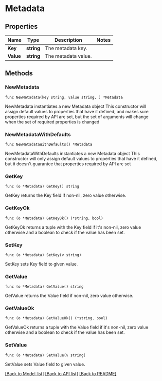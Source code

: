 # Metadata

## Properties

Name | Type | Description | Notes
------------ | ------------- | ------------- | -------------
**Key** | **string** | The metadata key. | 
**Value** | **string** | The metadata value. | 

## Methods

### NewMetadata

`func NewMetadata(key string, value string, ) *Metadata`

NewMetadata instantiates a new Metadata object
This constructor will assign default values to properties that have it defined,
and makes sure properties required by API are set, but the set of arguments
will change when the set of required properties is changed

### NewMetadataWithDefaults

`func NewMetadataWithDefaults() *Metadata`

NewMetadataWithDefaults instantiates a new Metadata object
This constructor will only assign default values to properties that have it defined,
but it doesn't guarantee that properties required by API are set

### GetKey

`func (o *Metadata) GetKey() string`

GetKey returns the Key field if non-nil, zero value otherwise.

### GetKeyOk

`func (o *Metadata) GetKeyOk() (*string, bool)`

GetKeyOk returns a tuple with the Key field if it's non-nil, zero value otherwise
and a boolean to check if the value has been set.

### SetKey

`func (o *Metadata) SetKey(v string)`

SetKey sets Key field to given value.


### GetValue

`func (o *Metadata) GetValue() string`

GetValue returns the Value field if non-nil, zero value otherwise.

### GetValueOk

`func (o *Metadata) GetValueOk() (*string, bool)`

GetValueOk returns a tuple with the Value field if it's non-nil, zero value otherwise
and a boolean to check if the value has been set.

### SetValue

`func (o *Metadata) SetValue(v string)`

SetValue sets Value field to given value.



[[Back to Model list]](../README.md#documentation-for-models) [[Back to API list]](../README.md#documentation-for-api-endpoints) [[Back to README]](../README.md)


